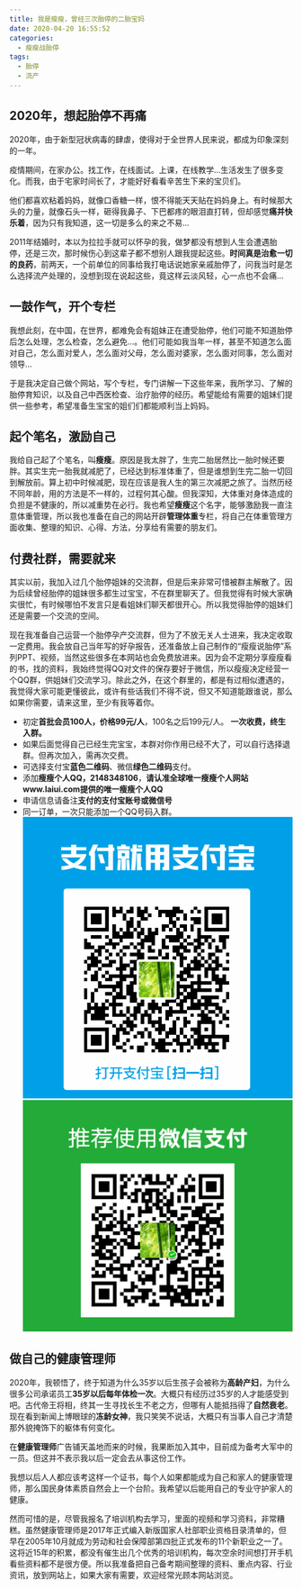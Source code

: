 ```yaml
---
title: 我是瘦瘦，曾经三次胎停的二胎宝妈
date: 2020-04-20 16:55:52
categories:
  - 瘦瘦战胎停
tags:
  - 胎停
  - 流产
---
```


## 2020年，想起胎停不再痛
   2020年，由于新型冠状病毒的肆虐，使得对于全世界人民来说，都成为印象深刻的一年。

   疫情期间，在家办公。找工作，在线面试。上课，在线教学...生活发生了很多变化。而我，由于宅家时间长了，才能好好看看辛苦生下来的宝贝们。

   他们都喜欢粘着妈妈，就像口香糖一样，恨不得能天天贴在妈妈身上。有时候那大头的力量，就像石头一样，砸得我鼻子、下巴都疼的眼泪直打转，但却感觉**痛并快乐着**，因为只有我知道，这一切是多么的来之不易...
   
   2011年结婚时，本以为拉拉手就可以怀孕的我，做梦都没有想到人生会遭遇胎停，还是三次，那时候伤心到这辈子都不想别人跟我提起这些。**时间真是治愈一切的良药**，前两天，一个前单位的同事给我打电话说她家亲戚胎停了，问我当时是怎么选择流产处理的，没想到现在说起这些，竟这样云淡风轻，心一点也不会痛...
## 一鼓作气，开个专栏
   我想此刻，在中国，在世界，都难免会有姐妹正在遭受胎停，他们可能不知道胎停后怎么处理，怎么检查，怎么避免...。他们可能如我当年一样，甚至不知道怎么面对自己，怎么面对爱人，怎么面对父母，怎么面对婆家，怎么面对同事，怎么面对领导...

   于是我决定自己做个网站，写个专栏，专门讲解一下这些年来，我所学习、了解的胎停育知识，以及自己中西医检查、治疗胎停的经历。希望能给有需要的姐妹们提供一些参考，希望准备生宝宝的姐们们都能顺利当上妈妈。
## 起个笔名，激励自己
   我给自己起了个笔名，叫**瘦瘦**。原因是我太胖了，生完二胎居然比一胎时候还要胖。其实生完一胎我就减肥了，已经达到标准体重了，但是谁想到生完二胎一切回到解放前。算上初中时候减肥，现在应该是我人生的第三次减肥之旅了。当然历经不同年龄，用的方法是不一样的，过程何其心酸。但我深知，大体重对身体造成的负担是不健康的，所以减重势在必行。我也希望**瘦瘦**这个名字，能够激励我一直注意体重管理，所以我也准备在自己的网站开辟**管理体重**专栏，将自己在体重管理方面收集、整理的知识、心得、方法，分享给有需要的朋友们。
## 付费社群，需要就来
   其实以前，我加入过几个胎停姐妹的交流群，但是后来非常可惜被群主解散了。因为后续曾经胎停的姐妹很多都生过宝宝，不在群里聊天了。但我觉得有时候大家确实很忙，有时候哪怕不发言只是看姐妹们聊天都很开心。所以我觉得胎停的姐妹们还是需要一个交流的空间。

   现在我准备自己运营一个胎停孕产交流群，但为了不放无关人士进来，我决定收取一定费用。我会放自己当年写的好孕报告，还准备放上自己制作的“瘦瘦说胎停”系列PPT、视频，当然这些很多在本网站也会免费放进来。因为会不定期分享瘦瘦看的书，找的资料，我始终觉得QQ对文件的保存要好于微信，所以瘦瘦决定经营一个QQ群，供姐妹们交流学习。除此之外，在这个群里的，都是有过相似遭遇的，我觉得大家可能更懂彼此，或许有些话我们不得不说，但又不知道能跟谁说，那么如果你需要，请来这里，至少有我等着你。

   * 初定**首批会员100人，价格99元/人**，100名之后199元/人。 **一次收费，终生入群。**
   * 如果后面觉得自己已经生完宝宝，本群对你作用已经不大了，可以自行选择退群。但再次加入，需再次交费。
   * 可选择支付宝**蓝色二维码**、微信**绿色二维码**支付。
   * 添加**瘦瘦个人QQ，2148348106**，**请认准全球唯一瘦瘦个人网站www.laiui.com提供的唯一瘦瘦个人QQ**
   * 申请信息请备注**支付的支付宝账号或微信号**
   * 同一订单，一次只能添加一个QQ号码入群。
   ![](taiting_image/zhifubaoOK.png)
   ![](taiting_image/weixinOK.png)

## 做自己的健康管理师
   2020年，我顿悟了，终于知道为什么35岁以后生孩子会被称为**高龄产妇**，为什么很多公司承诺员工**35岁以后每年体检一次**。大概只有经历过35岁的人才能感受到吧。古代帝王将相，终其一生寻找长生不老之方，但哪有人能抵挡得了**自然衰老**。现在看到新闻上博眼球的**冻龄女神**，我只笑笑不说话，大概只有当事人自己才清楚那外貌掩饰下的躯体有何变化。

   在**健康管理师**广告铺天盖地而来的时候，我果断加入其中，目前成为备考大军中的一员。但这并不表示我以后一定会去从事这份工作。

   我想以后人人都应该考这样一个证书，每个人如果都能成为自己和家人的健康管理师，那么国民身体素质自然会上一个台阶。我希望以后能用自己的专业守护家人的健康。
   
   然而可惜的是，尽管我报名了培训机构去学习，里面的视频和学习资料，非常糟糕。虽然健康管理师是2017年正式编入新版国家人社部职业资格目录清单的，但早在2005年10月就成为劳动和社会保障部第四批正式发布的11个新职业之一了。这将近15年的积累，都没有催生出几个优秀的培训机构，每次空余时间想打开手机看些资料都不是很方便。所以我准备把自己备考期间整理的资料、重点内容、行业资讯，放到网站上，如果大家有需要，欢迎经常光顾本网站浏览。

   
   

   

   

   